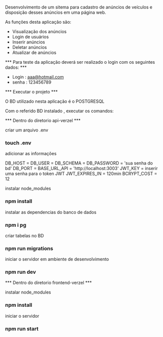 Desenvolvimento de um sitema para cadastro de anúncios de veículos e disposição desses anúncios em uma página web.

As funções desta aplicação são:
 - Visualização dos anúncios
 - Login de usuários 
 - Inserir anúncios 
 - Deletar anúncios 
 - Atualizar de anúncios 

 *** Para teste da aplicação deverá ser realizado o login com os seguintes dados: ***
 - Login : aaa@hotmail.com
 - senha : 123456789

*** Executar o projeto ***

O BD utilizado nesta aplicação é o POSTGRESQL

Com o referido BD instalado , executar os comandos:

*** Dentro do diretorio api-verzel ***

criar um arquivo .env 

### touch .env

adicionar as informações

DB_HOST = 
DB_USER = 
DB_SCHEMA = 
DB_PASSWORD = 'sua senha do bd'
DB_PORT = 
BASE_URL_API = 'http://localhost:3003'
JWT_KEY = inserir uma senha para o token JWT
JWT_EXPIRES_IN = 120min
BCRYPT_COST = 12

instalar node_modules
### npm install

instalar as dependencias do banco de dados

### npm i pg

criar tabelas no BD

### npm run migrations

iniciar o servidor em ambiente de desenvolvimento

### npm run dev

*** Dentro do diretorio frontend-verzel ***

instalar node_modules

### npm install

iniciar o servidor

### npm run start





